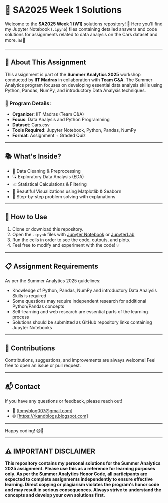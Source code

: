# 🚗 SA2025 Week 1 Solutions
Welcome to the **SA2025 Week 1 (W1)** solutions repository! 🎉 Here you'll find my Jupyter Notebook (`.ipynb`) files containing detailed answers and code solutions for assignments related to data analysis on the Cars dataset and more. 📊🐍

---

## 📖 About This Assignment
This assignment is part of the **Summer Analytics 2025** workshop conducted by **IIT Madras** in collaboration with **Team C&A**. The Summer Analytics program focuses on developing essential data analysis skills using Python, Pandas, NumPy, and introductory Data Analysis techniques.

### 🎯 Program Details:
- **Organizer**: IIT Madras (Team C&A)
- **Focus**: Data Analysis and Python Programming
- **Dataset**: Cars.csv
- **Tools Required**: Jupyter Notebook, Python, Pandas, NumPy
- **Format**: Assignment + Graded Quiz

---

## 📚 What's Inside?
- 🧹 Data Cleaning & Preprocessing  
- 🔍 Exploratory Data Analysis (EDA)  
- 📈 Statistical Calculations & Filtering  
- 🎨 Beautiful Visualizations using Matplotlib & Seaborn  
- 📝 Step-by-step problem solving with explanations  

---

## 🚀 How to Use
1. Clone or download this repository.  
2. Open the `.ipynb` files with [Jupyter Notebook](https://jupyter.org/) or [JupyterLab](https://jupyter.org/)  
3. Run the cells in order to see the code, outputs, and plots.  
4. Feel free to modify and experiment with the code! 💡

---

## 📋 Assignment Requirements
As per the Summer Analytics 2025 guidelines:
- Knowledge of Python, Pandas, NumPy and introductory Data Analysis Skills is required
- Some questions may require independent research for additional Python/Pandas concepts
- Self-learning and web research are essential parts of the learning process
- Solutions should be submitted as GitHub repository links containing Jupyter Notebooks

---

## 🤝 Contributions
Contributions, suggestions, and improvements are always welcome! Feel free to open an issue or pull request.

---

## 📬 Contact
If you have any questions or feedback, please reach out!
- 📧 [tomyblog007@gmail.com]
- 🌐 [https://rkandblogs.blogspot.com]

---

Happy coding! 😄🚀

---

## ⚠️ **IMPORTANT DISCLAIMER**
**This repository contains my personal solutions for the Summer Analytics 2025 assignment. Please use this as a reference for learning purposes only. As per the Summer Analytics Honor Code, all participants are expected to complete assignments independently to ensure effective learning. Direct copying or plagiarism violates the program's honor code and may result in serious consequences. Always strive to understand the concepts and develop your own solutions first.**
